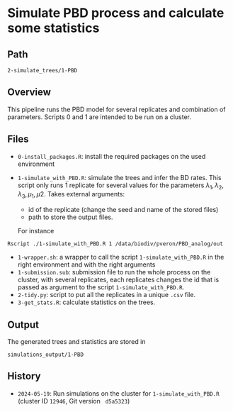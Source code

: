 # Simulate PBD process and calculate some statistics
## Path 
```
2-simulate_trees/1-PBD
```

## Overview
This pipeline runs the PBD model for several replicates and combination of parameters. Scripts 0 and 1 are intended to be run on a cluster. 

## Files
* `0-install_packages.R`: install the required packages on the used environment
* `1-simulate_with_PBD.R`: simulate the trees and infer the BD rates. This script only runs 1 replicate for several values for the parameters $\lambda_1, \lambda_2, \lambda_3, \mu_1, \mu2$. Takes external arguments:
    * id of the replicate (change the seed and name of the stored files)
    * path to store the output files. 
    
    For instance 
```
Rscript ./1-simulate_with_PBD.R 1 /data/biodiv/pveron/PBD_analog/out
```
* `1-wrapper.sh`: a wrapper to call the script `1-simulate_with_PBD.R` in the right environment and with the right arguments
* `1-submission.sub`: submission file to run the whole process on the cluster, with several replicates, each replicates changes the id that is passed as argument to the script `1-simulate_with_PBD.R`.
* `2-tidy.py`: script to put all the replicates in a unique `.csv` file. 
* `3-get_stats.R`: calculate statistics on the trees. 

## Output 
The generated trees and statistics are stored in 
```
simulations_output/1-PBD
```

## History 
* `2024-05-19`: Run simulations on the cluster for `1-simulate_with_PBD.R` (cluster ID `12946`, Git version ` d5a5323`)